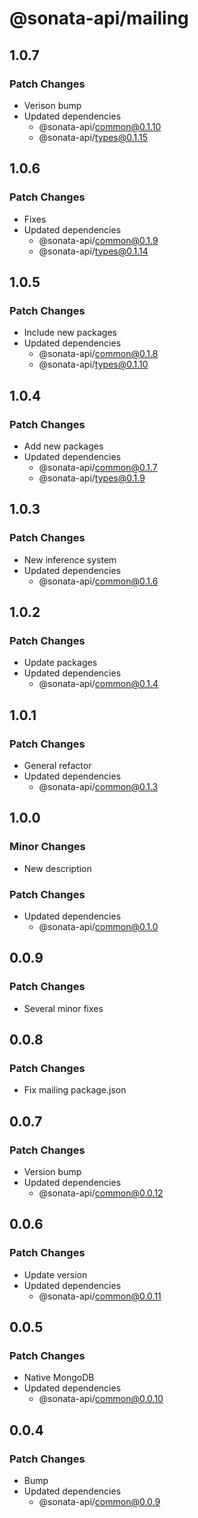 # @sonata-api/mailing

## 1.0.7

### Patch Changes

- Verison bump
- Updated dependencies
  - @sonata-api/common@0.1.10
  - @sonata-api/types@0.1.15

## 1.0.6

### Patch Changes

- Fixes
- Updated dependencies
  - @sonata-api/common@0.1.9
  - @sonata-api/types@0.1.14

## 1.0.5

### Patch Changes

- Include new packages
- Updated dependencies
  - @sonata-api/common@0.1.8
  - @sonata-api/types@0.1.10

## 1.0.4

### Patch Changes

- Add new packages
- Updated dependencies
  - @sonata-api/common@0.1.7
  - @sonata-api/types@0.1.9

## 1.0.3

### Patch Changes

- New inference system
- Updated dependencies
  - @sonata-api/common@0.1.6

## 1.0.2

### Patch Changes

- Update packages
- Updated dependencies
  - @sonata-api/common@0.1.4

## 1.0.1

### Patch Changes

- General refactor
- Updated dependencies
  - @sonata-api/common@0.1.3

## 1.0.0

### Minor Changes

- New description

### Patch Changes

- Updated dependencies
  - @sonata-api/common@0.1.0

## 0.0.9

### Patch Changes

- Several minor fixes

## 0.0.8

### Patch Changes

- Fix mailing package.json

## 0.0.7

### Patch Changes

- Version bump
- Updated dependencies
  - @sonata-api/common@0.0.12

## 0.0.6

### Patch Changes

- Update version
- Updated dependencies
  - @sonata-api/common@0.0.11

## 0.0.5

### Patch Changes

- Native MongoDB
- Updated dependencies
  - @sonata-api/common@0.0.10

## 0.0.4

### Patch Changes

- Bump
- Updated dependencies
  - @sonata-api/common@0.0.9
